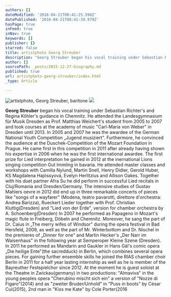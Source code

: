 ```yaml
---
authors: []
dateModified: '2016-04-21T08:41:25.596Z'
datePublished: '2016-04-21T08:41:39.979Z'
hasPage: true
inFeed: true
inNav: true
keywords: []
publisher: {}
starred: false
title: artistphoto Georg Streuber
description: "Georg Streuber began his vocal training under Sebastian Richter's and Regina Köhler's guidance in Chemnitz. He attended the Landesgymnasium für Musik Dresden as Prof. Matthias Weichert's student from 2005 to 2007 and took courses at the academy of music \"Carl-Maria von Weber\" in Dresden until 2013. In 2005 and 2007 he was the awardee of the German National Youth Competition „Jugend musiziert“. Furthermore, he convinced the audience at the Duschek-Competition of the Mozart Foundation in Prague. He came first in this competition in 2011 after already having shown his expertise in 2006 when he was the first international awardee. The first prize for Lied interpretation he gained in 2012 at the inernational Lions singing competition Gut Immling in bavaria. He attended master classes and workshops with Camilla Nylund, Martin Snell, Henry Didier, Gerold Huber, KS Magdalena Hajóssyová, Evelyn Herlitzius and Allison Oakes. Together with his duet partner Afra Su he did perform in successful Lied recitals in Cluj/Romania and Dresden/Germany. The intensive studies of Gustav Mahlers oevre in 2012 did end up in three remarkable concerts of pieces like \"songs of a wayfarer\" (Modena, teatro pavarotti, direttore d'orchestra: Andrea Barizza), Rueckert Lieder together with Prof. Christian Kluttig(Dresden) and \"Lied von der Erde\", version for chamber orchestra by A. Schoenberg(Dresden) In 2007 he performed as Papageno in Mozart‘s magic flute in Freiberg, Döbeln and Chemnitz. Moreover, he sang the part of Dr. Caius in „The merry wifes of Windsor“ during the opera festival in Bad Hersfeld, 2009, as well as the part of Mr. Winterbottom and Dr. Nischel in the premieres of „Dinner for one“ and Martin Hecker‘s „Der Narr im Waisenhaus“ in the following year at Semperoper Kleine Szene (Dresden). In 2011 he performed as Mandarin and Gaukler in Hans Gál‘s comic opera „Die heilige Ente“(the sacredduck) in Berlin, which combines several opera pieces. For gaining further ensemble skills he joined the RIAS chamber choir Berlin in 2011 for a half year lasting internship as well as he is member of the Bayreuther Festspielchor since 2012. At the moment he is guest soloist at the Theatre in Zwickau(germany) in two productions: \"Almaviva\" in the young peoples opera \"Cherubino mischt sich ein\" a version of \"Nozze di Figaro\"(2014) and as \"zweiter Bruder/Unhold\" in \"Puss in boots\" by César Cui(2015), 2nd man in \"Kiss me Kate\" by Cole Porter(2016"
author: []
sourcePath: _posts/2015-12-27-biography.md
published: true
url: artistphoto-georg-streuber/index.html
_type: Article

---
```

![artistphoto, Georg Streuber, baritone](https://the-grid-user-content.s3-us-west-2.amazonaws.com/8dfc0db8-7cb5-4a5d-a64b-677a566c56ae.jpg)
![](https://the-grid-user-content.s3-us-west-2.amazonaws.com/54f9f611-2746-4ba8-8866-3c222cbf9fbb.jpg)

**Georg Streuber** began his vocal training under Sebastian Richter's and Regina Köhler's guidance in Chemnitz. He attended the Landesgymnasium für Musik Dresden as Prof. Matthias Weichert's student from 2005 to 2007 and took courses at the academy of music "Carl-Maria von Weber" in Dresden until 2013\. In 2005 and 2007 he was the awardee of the German National Youth Competition „Jugend musiziert". Furthermore, he convinced the audience at the Duschek-Competition of the Mozart Foundation in Prague. He came first in this competition in 2011 after already having shown his expertise in 2006 when he was the first international awardee. The first prize for Lied interpretation he gained in 2012 at the inernational Lions singing competition Gut Immling in bavaria. He attended master classes and workshops with Camilla Nylund, Martin Snell, Henry Didier, Gerold Huber, KS Magdalena Hajóssyová, Evelyn Herlitzius and Allison Oakes. Together with his duet partner Afra Su he did perform in successful Lied recitals in Cluj/Romania and Dresden/Germany. The intensive studies of Gustav Mahlers oevre in 2012 did end up in three remarkable concerts of pieces like "songs of a wayfarer" (Modena, teatro pavarotti, direttore d'orchestra: Andrea Barizza), Rueckert Lieder together with Prof. Christian Kluttig(Dresden) and "Lied von der Erde", version for chamber orchestra by A. Schoenberg(Dresden) In 2007 he performed as Papageno in Mozart's magic flute in Freiberg, Döbeln and Chemnitz. Moreover, he sang the part of Dr. Caius in „The merry wifes of Windsor" during the opera festival in Bad Hersfeld, 2009, as well as the part of Mr. Winterbottom and Dr. Nischel in the premieres of „Dinner for one" and Martin Hecker's „Der Narr im Waisenhaus" in the following year at Semperoper Kleine Szene (Dresden). In 2011 he performed as Mandarin and Gaukler in Hans Gál's comic opera „Die heilige Ente"(the sacredduck) in Berlin, which combines several opera pieces. For gaining further ensemble skills he joined the RIAS chamber choir Berlin in 2011 for a half year lasting internship as well as he is member of the Bayreuther Festspielchor since 2012\. At the moment he is guest soloist at the Theatre in Zwickau(germany) in two productions: "Almaviva" in the young peoples opera "Cherubino mischt sich ein" a version of "Nozze di Figaro"(2014) and as "zweiter Bruder/Unhold" in "Puss in boots" by César Cui(2015), 2nd man in "Kiss me Kate" by Cole Porter(2016
